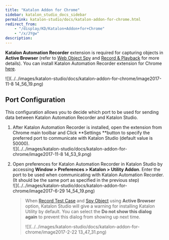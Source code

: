 ```yaml
---
title: "Katalon Addon for Chrome" 
sidebar: katalon_studio_docs_sidebar
permalink: katalon-studio/docs/katalon-addon-for-chrome.html 
redirect_from:
    - "/display/KD/Katalon+Addon+for+Chrome"
    - "/x/JYgw"
description: 
---
```

**Katalon Automation Recorder** extension is required for capturing objects in **Active Browser** (refer to [Web Object Spy](/pages/viewpage.action?pageId=5111951#SpyWebUtility(version4.8andbelow)-CaptureobjectsusingWebObjectSpy) and [Record & Playback](/pages/viewpage.action?pageId=3179014) for more details). You can install Katalon Automation Recorder extension for Chrome [here](https://chrome.google.com/webstore/detail/katalon-utility/ljdobmomdgdljniojadhoplhkpialdid).

![](../../images/katalon-studio/docs/katalon-addon-for-chrome/image2017-11-8 14_56_19.png)

Port Configuration
------------------

This configuration allows you to decide which port to be used for sending data between Katalon Automation Recorder and Katalon Studio.

1.  After Katalon Automation Recorder is installed, open the extension from Chrome main toolbar and Click **Settings **button to specify the preferred port to communicate with Katalon Studio (default value is 50000).  
    ![](../../images/katalon-studio/docs/katalon-addon-for-chrome/image2017-11-8 14_53_9.png)  
      
    
2.  Open preferences for Katalon Automation Recorder in Katalon Studio by accessing **Window > Preferences > Katalon > Utility Addon**. Enter the port to be used when communicating with Katalon Automation Recorder. (It should be the same port as specified in the previous step)  
    ![](../../images/katalon-studio/docs/katalon-addon-for-chrome/image2017-6-29 14_54_19.png)
    
    > When [Record Test Case](/pages/viewpage.action?pageId=3179014) and [Spy Object](/pages/viewpage.action?pageId=5111951) using **Active Browser** option, Katalon Studio will give a warning for installing Katalon Utility by default. You can select the **Do not show this dialog again** to prevent this dialog from showing up next time.
    > 
    > ![](../../images/katalon-studio/docs/katalon-addon-for-chrome/image2017-2-22 13_47_31.png)